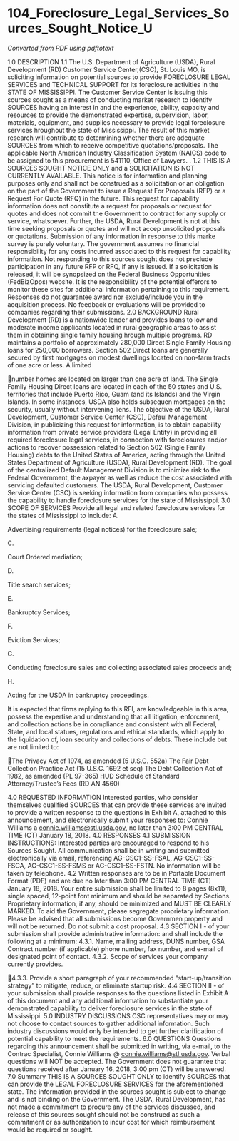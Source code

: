 # 104_Foreclosure_Legal_Services_Sources_Sought_Notice_U

_Converted from PDF using pdftotext_

1.0 DESCRIPTION
1.1 The U.S. Department of Agriculture (USDA), Rural Development (RD) Customer Service
Center,(CSC), St. Louis MO, is soliciting information on potential sources to provide
FORECLOSURE LEGAL SERVICES and TECHNICAL SUPPORT for its foreclosure activities
in the STATE OF MISSISSIPPI. The Customer Service Center is issuing this sources sought as
a means of conducting market research to identify SOURCES having an interest in and the
experience, ability, capacity and resources to provide the demonstrated expertise, supervision,
labor, materials, equipment, and supplies necessary to provide legal foreclosure services
hroughout the state of Mississippi. The result of this market research will contribute to
determining whether there are adequate SOURCES from which to receive competitive
quotations/proposals. The applicable North American Industry Classification System (NAICS)
code to be assigned to this procurement is 541110, Office of Lawyers. .
1.2 THIS IS A SOURCES SOUGHT NOTICE ONLY and a SOLICITATION IS NOT
CURRENTLY AVAILABLE. This notice is for information and planning purposes only and shall
not be construed as a solicitation or an obligation on the part of the Government to issue a
Request For Proposals (RFP) or a Request For Quote (RFQ) in the future. This request for
capability information does not constitute a request for proposals or request for quotes and does
not commit the Government to contract for any supply or service, whatsoever. Further, the
USDA, Rural Development is not at this time seeking proposals or quotes and will not accep
unsolicited proposals or quotations. Submission of any information in response to this marke
survey is purely voluntary. The government assumes no financial responsibility for any costs
incurred associated to this request for capability information. Not responding to this sources
sought does not preclude participation in any future RFP or RFQ, if any is issued. If a
solicitation is released, it will be synopsized on the Federal Business Opportunities
(FedBizOpps) website. It is the responsibility of the potential offerors to monitor these sites for
additional information pertaining to this requirement. Responses do not guarantee award nor
exclude/include you in the acquisition process. No feedback or evaluations will be provided to
companies regarding their submissions.
2.0 BACKGROUND
Rural Development (RD) is a nationwide lender and provides loans to low and moderate income
applicants located in rural geographic areas to assist them in obtaining single family housing
hrough multiple programs. RD maintains a portfolio of approximately 280,000 Direct Single
Family Housing loans for 250,000 borrowers. Section 502 Direct loans are generally secured by
first mortgages on modest dwellings located on non-farm tracts of one acre or less. A limited

number homes are located on larger than one acre of land. The Single Family Housing Direct
loans are located in each of the 50 states and U.S. territories that include Puerto Rico, Guam
(and its Islands) and the Virgin Islands. In some instances, USDA also holds subsequen
mortgages on the security, usually without intervening liens.
The objective of the USDA, Rural Development, Customer Service Center (CSC), Defaul
Management Division, in publicizing this request for information, is to obtain capability
information from private service providers (Legal Entity) in providing all required foreclosure
legal services, in connection with foreclosures and/or actions to recover possession related to
Section 502 (Single Family Housing) debts to the United States of America, acting through the
United States Department of Agriculture (USDA), Rural Development (RD). The goal of the
centralized Default Management Division is to minimize risk to the Federal Government, the
axpayer as well as reduce the cost associated with servicing defaulted customers. The USDA,
Rural Development, Customer Service Center (CSC) is seeking information from companies
who possess the capability to handle foreclosure services for the state of Mississippi.
3.0 SCOPE OF SERVICES
Provide all legal and related foreclosure services for the states of Mississippi to include:
A.

Advertising requirements (legal notices) for the foreclosure sale;

C.

Court Ordered mediation;

D.

Title search services;

E.

Bankruptcy Services;

F.

Eviction Services;

G.

Conducting foreclosure sales and collecting associated sales proceeds and;

H.

Acting for the USDA in bankruptcy proceedings.

It is expected that firms replying to this RFI, are knowledgeable in this area, possess the
expertise and understanding that all litigation, enforcement, and collection actions be in
compliance and consistent with all Federal, State, and local statues, regulations and ethical
standards, which apply to the liquidation of, loan security and collections of debts. These
include but are not limited to:

The Privacy Act of 1974, as amended (5 U.S.C. 552a)
The Fair Debt Collection Practice Act (15 U.S.C. 1692 et seq)
The Debt Collection Act of 1982, as amended (PL 97-365)
HUD Schedule of Standard Attorney/Trustee’s Fees (RD AN 4560)

4.0 REQUESTED INFORMATION
Interested parties, who consider themselves qualified SOURCES that can provide these
services are invited to provide a written response to the questions in Exhibit A, attached to this
announcement, and electronically submit your responses to: Connie Williams a
connie.williams@stl.usda.gov, no later than 3:00 PM CENTRAL TIME (CT) January 18, 2018.
4.0 RESPONSES
4.1 SUBMISSION INSTRUCTIONS: Interested parties are encouraged to respond to
his Sources Sought. All communication shall be in writing and submitted electronically
via email, referencing AG-CSC1-SS-FSAL, AG-CSC1-SS-FSGA, AG-CSC1-SS-FSMS
or AG-CSC1-SS-FSTN. No information will be taken by telephone.
4.2 Written responses are to be in Portable Document Format (PDF) and are due no
later than 3:00 PM CENTRAL TIME (CT) January 18, 2018. Your entire submission
shall be limited to 8 pages (8x11), single spaced, 12-point font minimum and
should be separated by Sections. Proprietary information, if any, should be minimized
and MUST BE CLEARLY MARKED. To aid the Government, please segregate
proprietary information. Please be advised that all submissions become Governmen
property and will not be returned. Do not submit a cost proposal.
4.3 SECTION I - of your submission shall provide administrative information: and shall
include the following at a minimum:
4.3.1. Name, mailing address, DUNS number, GSA Contract number (if
applicable) phone number, fax number, and e-mail of designated point of contact.
4.3.2. Scope of services your company currently provides.

4.3.3. Provide a short paragraph of your recommended “start-up/transition
strategy” to mitigate, reduce, or eliminate startup risk.
4.4 SECTION II - of your submission shall provide responses to the questions listed in
Exhibit A of this document and any additional information to substantiate your
demonstrated capability to deliver foreclosure services in the state of Mississippi.
5.0 INDUSTRY DISCUSSIONS
CSC representatives may or may not choose to contact sources to gather additional
information. Such industry discussions would only be intended to get further clarification of
potential capability to meet the requirements.
6.0 QUESTIONS
Questions regarding this announcement shall be submitted in writing, via e-mail, to the Contrac
Specialist, Connie Williams @ connie.williams@stl.usda.gov. Verbal questions will NOT be
accepted. The Government does not guarantee that questions received after January 16, 2018,
3:00 pm (CT) will be answered.
7.0 Summary
THIS IS A SOURCES SOUGHT ONLY to identify SOURCES that can provide the LEGAL
FORECLOSURE SERVICES for the aforementioned state. The information provided in the
sources sought is subject to change and is not binding on the Government. The USDA, Rural
Development, has not made a commitment to procure any of the services discussed, and
release of this sources sought should not be construed as such a commitment or as
authorization to incur cost for which reimbursement would be required or sought.

